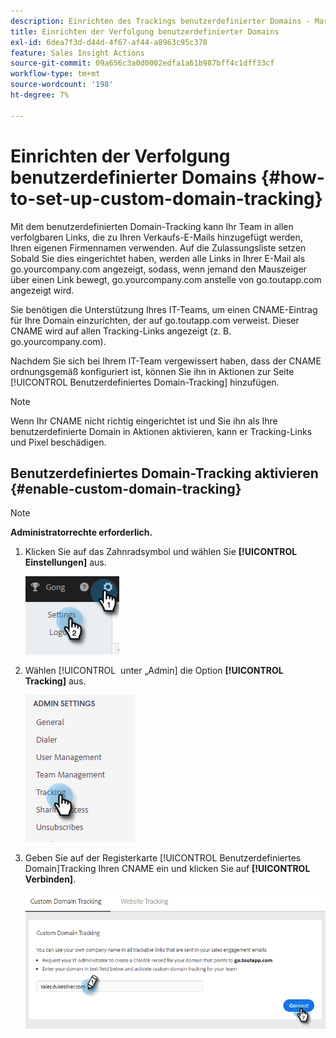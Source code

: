 ```yaml
---
description: Einrichten des Trackings benutzerdefinierter Domains - Marketo-Dokumente - Produktdokumentation
title: Einrichten der Verfolgung benutzerdefinierter Domains
exl-id: 6dea7f3d-d44d-4f67-af44-a8963c95c378
feature: Sales Insight Actions
source-git-commit: 09a656c3a0d0002edfa1a61b987bff4c1dff33cf
workflow-type: tm+mt
source-wordcount: '198'
ht-degree: 7%

---
```


# Einrichten der Verfolgung benutzerdefinierter Domains {#how-to-set-up-custom-domain-tracking}

Mit dem benutzerdefinierten Domain-Tracking kann Ihr Team in allen verfolgbaren Links, die zu Ihren Verkaufs-E-Mails hinzugefügt werden, Ihren eigenen Firmennamen verwenden. Auf die Zulassungsliste setzen Sobald Sie dies eingerichtet haben, werden alle Links in Ihrer E-Mail als go.yourcompany.com angezeigt, sodass, wenn jemand den Mauszeiger über einen Link bewegt, go.yourcompany.com anstelle von go.toutapp.com angezeigt wird.

Sie benötigen die Unterstützung Ihres IT-Teams, um einen CNAME-Eintrag für Ihre Domain einzurichten, der auf go.toutapp.com verweist. Dieser CNAME wird auf allen Tracking-Links angezeigt (z. B. go.yourcompany.com).

Nachdem Sie sich bei Ihrem IT-Team vergewissert haben, dass der CNAME ordnungsgemäß konfiguriert ist, können Sie ihn in Aktionen zur Seite [!UICONTROL Benutzerdefiniertes Domain-Tracking] hinzufügen.

>[!NOTE]
>
>Wenn Ihr CNAME nicht richtig eingerichtet ist und Sie ihn als Ihre benutzerdefinierte Domain in Aktionen aktivieren, kann er Tracking-Links und Pixel beschädigen.

## Benutzerdefiniertes Domain-Tracking aktivieren {#enable-custom-domain-tracking}

>[!NOTE]
>
>**Administratorrechte erforderlich.**

1. Klicken Sie auf das Zahnradsymbol und wählen Sie **[!UICONTROL Einstellungen]** aus.

   ![](assets/how-to-set-up-custom-domain-tracking-1.png)

1. Wählen [!UICONTROL &#x200B; unter „Admin] die Option **[!UICONTROL Tracking]** aus.

   ![](assets/how-to-set-up-custom-domain-tracking-2.png)

1. Geben Sie auf der Registerkarte [!UICONTROL Benutzerdefiniertes Domain]Tracking Ihren CNAME ein und klicken Sie auf **[!UICONTROL Verbinden]**.

   ![](assets/how-to-set-up-custom-domain-tracking-3.png)
